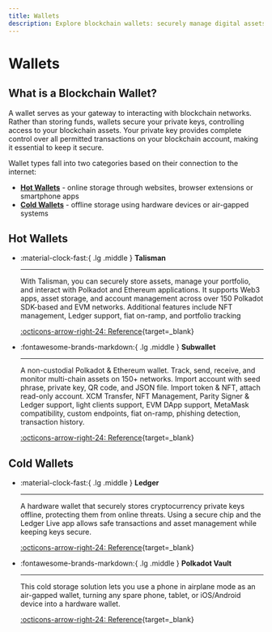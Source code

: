 ```yaml
---
title: Wallets
description: Explore blockchain wallets: securely manage digital assets with hot wallets for online access or cold wallets for offline, enhanced security.
---
```


# Wallets

## What is a Blockchain Wallet?

A wallet serves as your gateway to interacting with blockchain networks. Rather than storing funds, wallets secure your private keys, controlling access to your blockchain assets. Your private key provides complete control over all permitted transactions on your blockchain account, making it essential to keep it secure.

Wallet types fall into two categories based on their connection to the internet:

- [**Hot Wallets**](#hot-wallets) - online storage through websites, browser extensions or smartphone apps
- [**Cold Wallets**](#cold-wallets) - offline storage using hardware devices or air-gapped systems

## Hot Wallets

<div class="grid cards" markdown>

-   :material-clock-fast:{ .lg .middle } __Talisman__

    ---

    With Talisman, you can securely store assets, manage your portfolio, and interact with Polkadot and Ethereum applications. It supports Web3 apps, asset storage, and account management across over 150 Polkadot SDK-based and EVM networks. Additional features include NFT management, Ledger support, fiat on-ramp, and portfolio tracking

    [:octicons-arrow-right-24: Reference](https://talisman.xyz/){target=\_blank}

-   :fontawesome-brands-markdown:{ .lg .middle } __Subwallet__

    ---

    A non-custodial Polkadot & Ethereum wallet. Track, send, receive, and monitor multi-chain assets on 150+ networks. Import account with seed phrase, private key, QR code, and JSON file. Import token & NFT, attach read-only account. XCM Transfer, NFT Management, Parity Signer & Ledger support, light clients support, EVM DApp support, MetaMask compatibility, custom endpoints, fiat on-ramp, phishing detection, transaction history.

    [:octicons-arrow-right-24: Reference](https://www.subwallet.app/){target=\_blank}

</div>


## Cold Wallets

<div class="grid cards" markdown>

-   :material-clock-fast:{ .lg .middle } __Ledger__

    ---

    A hardware wallet that securely stores cryptocurrency private keys offline, protecting them from online threats. Using a secure chip and the Ledger Live app allows safe transactions and asset management while keeping keys secure.

    [:octicons-arrow-right-24: Reference](https://www.ledger.com/){target=\_blank}

-   :fontawesome-brands-markdown:{ .lg .middle } __Polkadot Vault__

    ---

    This cold storage solution lets you use a phone in airplane mode as an air-gapped wallet, turning any spare phone, tablet, or iOS/Android device into a hardware wallet.

    [:octicons-arrow-right-24: Reference](https://vault.novasama.io/){target=\_blank}

</div>